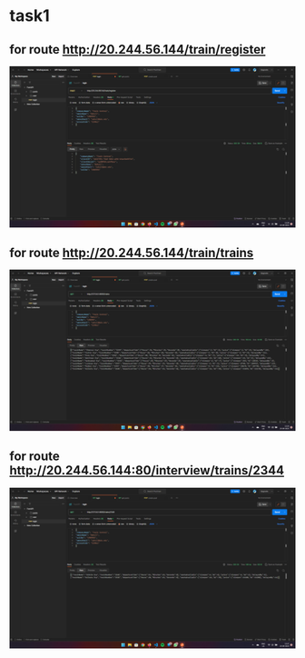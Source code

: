 
# task1

## for route http://20.244.56.144/train/register
![](screenshots/Screenshot1.png)
 ## for route  http://20.244.56.144/train/trains
![](screenshots/Screenshot0.png)

## for route  http://20.244.56.144:80/interview/trains/2344
![](screenshots/Screenshot2.png)